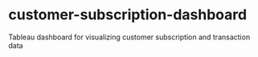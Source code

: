 # customer-subscription-dashboard
Tableau dashboard for visualizing customer subscription and transaction data
